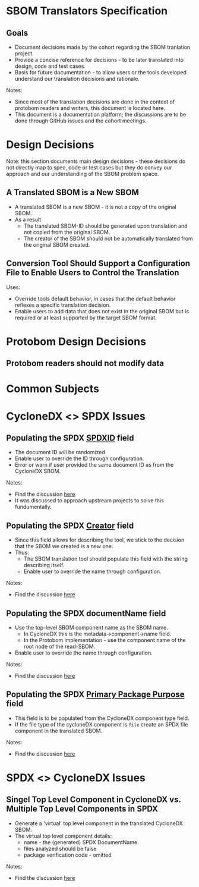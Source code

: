 # SBOM Translators Specification

## Goals
- Document decisions made by the cohort regarding the SBOM tranlation project.
- Provide a concise reference for decisions - to be later translated into design, code and test cases.
- Basis for future documentation - to allow users or the tools developed understand our translation decisions and rationale.

Notes:
-   Since most of the translation decisions are done in the context of protobom readers and writers, this document is located here.
-   This document is a documentation platform; the discussions are to be done through GitHub issues and the cohort meetings.

# Design Decisions
Note: this section documents main design decisions - these decisions do not directly map to spec, code or test cases but they do convey our approach and our understanding of the SBOM problem space.

## A Translated SBOM is a New SBOM
-   A translated SBOM is a new SBOM - it is not a copy of the original SBOM.
-   As a result
    -   The translated SBOM-ID should be generated upon translation and not copied from the original SBOM.
    -   The creator of the SBOM should not be automatically translated from the original SBOM created.  

## Conversion Tool Should Support a Configuration File to Enable Users to Control the Translation
Uses:
-   Override tools default behavior, in cases that the default behavior reflexes a specific translation decision.
-   Enable users to add data that does not exist in the original SBOM but is required or at least supported by the target SBOM format.

# Protobom Design Decisions
## Protobom readers should not modify data


# Common Subjects


# CycloneDX <> SPDX Issues
## Populating the SPDX [SPDXID](https://spdx.github.io/spdx-spec/v2.3/document-creation-information/#63-spdx-identifier-field) field
-   The document ID will be randomized
-   Enable user to override the ID through configuration.
-   Error or warn if user provided the same document ID as from the CycloneDX SBOM.

Notes:
-   Find the discussion [here](https://github.com/bom-squad/protobom/issues/5)
-   It was discussed to approach upstream projects to solve this fundumentally.

## Populating the SPDX [Creator](https://spdx.github.io/spdx-spec/v2.3/document-creation-information/#68-creator-field) field
-   Since this field allows for describing the tool, we stick to the decision that the SBOM we created is a new one. 
-   Thus:
    -   The SBOM translation tool should populate this field with the string describing itself.
    -   Enable user to override the name through configuration.

Notes:
-   Find the discussion [here](https://github.com/bom-squad/protobom/issues/7)

## Populating the SPDX documentName field
-   Use the top-level SBOM component name as the SBOM name.
    - In CycloneDX this is the metadata->component->name field.
    - In the Protobom implementation - use the component name of the root node of the read-SBOM.
-   Enable user to override the name through configuration.

Notes:
-   Find the discussion [here](https://github.com/bom-squad/protobom/issues/6)



## Populating the SPDX [Primary Package Purpose](https://spdx.github.io/spdx-spec/v2.3/package-information/#724-primary-package-purpose-field) field
-   This field is to be populated from the CycloneDX component type field.
-   If the file type of the cycloneDX component is ```file``` create an SPDX file component in the translated SBOM.

Notes:
-   Find the discussion [here](https://github.com/bom-squad/protobom/issues/8)


# SPDX <> CycloneDX Issues
## Singel Top Level Component in CycloneDX vs. Multiple Top Level Components in SPDX
-   Generate a 'virtual' top level component in the translated CycloneDX SBOM.
-   The virtual top level component details:
    -   name - the (generated) SPDX DocumentName.
    -   files analyzed should be false
    -   package verification code - omitted

Notes:
-   Find the discussion [here](https://github.com/bom-squad/protobom/issues/26)